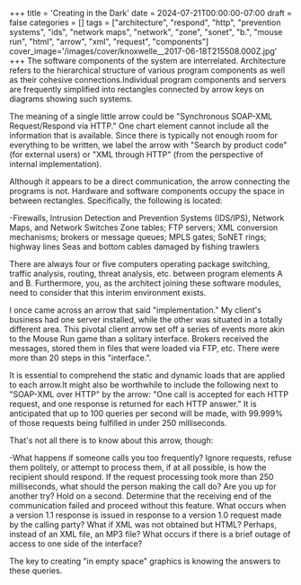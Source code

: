 +++
title = 'Creating in the Dark'
date = 2024-07-21T00:00:00-07:00
draft = false
categories = []
tags = ["architecture", "respond", "http", "prevention systems", "ids", "network maps", "network", "zone", "sonet", "b.", "mouse run", "html", "arrow", "xml", "request", "components"]
cover_image='/images/cover/knoxwelle__2017-06-18T215508.000Z.jpg'
+++
The software components of the system are interrelated. Architecture refers to the hierarchical structure of various program components as well as their cohesive connections.Individual program components and servers are frequently simplified into rectangles connected by arrow keys on diagrams showing such systems.

The meaning of a single little arrow could be "Synchronous SOAP-XML Request/Respond via HTTP." One chart element cannot include all the information that is available. Since there is typically not enough room for everything to be written, we label the arrow with "Search by product code" (for external users) or "XML through HTTP" (from the perspective of internal implementation).

Although it appears to be a direct communication, the arrow connecting the programs is not. Hardware and software components occupy the space in between rectangles. Specifically, the following is located:

-Firewalls, Intrusion Detection and Prevention Systems (IDS/IPS), Network Maps, and Network Switches
Zone tables; FTP servers; XML conversion mechanisms; brokers or message queues;
MPLS gates; SoNET rings; highway lines
Seas and bottom cables damaged by fishing trawlers

There are always four or five computers operating package switching, traffic analysis, routing, threat analysis, etc. between program elements A and B. Furthermore, you, as the architect joining these software modules, need to consider that this interim environment exists.

I once came across an arrow that said "implementation." My client's business had one server installed, while the other was situated in a totally different area. This pivotal client arrow set off a series of events more akin to the Mouse Run game than a solitary interface. Brokers received the messages, stored them in files that were loaded via FTP, etc. There were more than 20 steps in this "interface.".

It is essential to comprehend the static and dynamic loads that are applied to each arrow.It might also be worthwhile to include the following next to "SOAP-XML over HTTP" by the arrow: "One call is accepted for each HTTP request, and one response is returned for each HTTP answer." It is anticipated that up to 100 queries per second will be made, with 99.999% of those requests being fulfilled in under 250 milliseconds.

That's not all there is to know about this arrow, though:

-What happens if someone calls you too frequently? Ignore requests, refuse them politely, or attempt to process them, if at all possible, is how the recipient should respond.
If the request processing took more than 250 milliseconds, what should the person making the call do? Are you up for another try? Hold on a second. Determine that the receiving end of the communication failed and proceed without this feature.
What occurs when a version 1.1 response is issued in response to a version 1.0 request made by the calling party? What if XML was not obtained but HTML? Perhaps, instead of an XML file, an MP3 file?
What occurs if there is a brief outage of access to one side of the interface?

The key to creating "in empty space" graphics is knowing the answers to these queries.